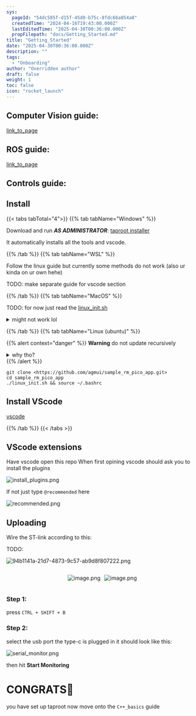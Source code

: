 ```yaml
---
sys:
  pageId: "54dc585f-d15f-45d0-b75c-8fdc66a854a8"
  createdTime: "2024-04-16T19:43:00.000Z"
  lastEditedTime: "2025-04-30T00:36:00.000Z"
  propFilepath: "docs/Getting_Started.md"
title: "Getting_Started"
date: "2025-04-30T00:36:00.000Z"
description: ""
tags:
  - "Onboarding"
author: "Overridden author"
draft: false
weight: 1
toc: false
icon: "rocket_launch"
---
```


## Computer Vision guide:

[link_to_page](86d45bc0-388b-4d26-8848-44f255f73d0e)

## ROS guide:

[link_to_page](3c76c1de-ec8f-46d6-8b0a-294005edc2d5)

## Controls guide:

## Install

{{< tabs tabTotal="4">}}
{{% tab tabName="Windows" %}}

Download and run _**AS ADMINISTRATOR**_: [taproot installer](https://github.com/Thornbots/TeachingFreshies/releases/tag/1.0)

It automatically installs all the tools and vscode.

{{% /tab %}}
{{% tab tabName="WSL" %}}

Follow the linux guide but currently some methods do not work (also ur kinda on ur own hehe)

TODO: make separate guide for vscode section

{{% /tab %}}
{{% tab tabName="MacOS" %}}

TODO: for now just read the [linux_init.sh](https://github.com/agmui/sample_rm_pico_app/blob/main/linux_init.sh)

<details>
<summary>might not work lol</summary>

`brew install libusb pkg-config`

Next install: [vscode](https://code.visualstudio.com/Download)

</details>

{{% /tab %}}
{{% tab tabName="Linux (ubuntu)" %}}

{{% alert context="danger" %}}
**Warning** do not update recursively
<details>
<summary>why tho?</summary>
There are some submodules that may go on for a while (like tinyusb) and I highly
recommend you don't need to get them.
If you want to see what submodules I update just look in `linux_init.sh`
</details>
{{% /alert %}}

```shell
git clone <https://github.com/agmui/sample_rm_pico_app.git>
cd sample_rm_pico_app
./linux_init.sh && source ~/.bashrc
```

## Install VScode

[vscode](https://code.visualstudio.com/Download)

{{% /tab %}}
{{< /tabs >}}

## VScode extensions

Have vscode open this repo
When first opining vscode should ask you to install the plugins

![install_plugins.png](https://prod-files-secure.s3.us-west-2.amazonaws.com/d518164a-d88e-44d1-a4ee-3adb3bd8bce0/89bd30f0-1825-4e77-867b-0a41ce370880/install_plugins.png?X-Amz-Algorithm=AWS4-HMAC-SHA256&X-Amz-Content-Sha256=UNSIGNED-PAYLOAD&X-Amz-Credential=ASIAZI2LB4662GYG5INV%2F20250505%2Fus-west-2%2Fs3%2Faws4_request&X-Amz-Date=20250505T022805Z&X-Amz-Expires=3600&X-Amz-Security-Token=IQoJb3JpZ2luX2VjEHgaCXVzLXdlc3QtMiJIMEYCIQDQUyujSJkxG3RK81Y9aOj0xX4LshVMPIH7Cjpk9IfDTQIhAI1beCmTDS34jVrEDi3ODdBDtESKaERmf9%2F4XO6qLhFdKv8DCCEQABoMNjM3NDIzMTgzODA1IgxE6zLsGysAGpYl1C8q3AMPS9HzvfK6SIfXvlmaV9JZsF1%2BE%2BHwZy4WmWLq%2FvCJKQIbfyJfcdIqeeiNVSA6b8tzzkHkvwxnlfQvueXzDAJDX06lGJ4tdmvtLQyv1uemnHSEC%2Fw1H654WQzTGtwnGcvi4KKGTpMX6iQHpxJfM01YOD9RaJqq4jPdV1USn9kIQG%2BtIbs%2FP8OMWKLLNP8YCTLCvjma6wR1raIdG97cYFIHyg1aZIcPFDqx58aMXT1zJUpj7PSXE%2Bd6%2BV2sHir%2FsvxjqaXWSS%2FZT%2BWg%2F5n4IgBgc%2FpeVJiqmUW43IifPgiD5ISBMuRnpc%2FKsMW7En%2FaSkfHZz3I1ge0O2aryn%2BnqyaqURWI4iorHKfY7rRoqESfFe1Kb6D7U8984s%2Bl0eawLChyPKfXNNfh%2BkIzQj%2B%2BVCp5PfPRDHR7f%2BRwpQAg8OjmOdCYxslCbK0aR6dF8IdFy3s3wBVdA1W%2BDsqt65fcIF9N9XVZ1qzhNuHdEKWmXY0JqH5qcwJIZRv9SBFwkku%2B8glxotwIq2e9s3SugelFwO5FvoL4PZOO2enDF4N4gmCDSApoIlOdTaZl978disw%2BROTM%2FOCkjVgLwtjf2NpJQQX1uDtVc4fSl%2FSwHqzFnGFNgTr9fLQB5H%2Bit3jvNjDageDABjqkAUBKzF3n7xRFBK0mU03O2Sp%2Fuoravnmt%2Ffl3F2TehugMyr%2FW5Z2UnwGA81o32wSWV9YTbxGKsUEb4a3gck%2FyuFTf9vzYRfTRZKWXrYJHnVTxfQKfN2buEn4eq6Y8NI4MxcJqCo%2FkipvOihtbiyZ%2BLugkNRQgl%2FlBum5IYFnko9CU1YyUZkePd8qalZQf%2FTPMnyuteOLCeBiS4kaqghZkH2%2FayqWm&X-Amz-Signature=d45498aa5658b91c79f32ddb705e301f178746df70e5987b940809ac38d60ad7&X-Amz-SignedHeaders=host&x-id=GetObject)

If not just type `@recommended` here  

![recommended.png](https://prod-files-secure.s3.us-west-2.amazonaws.com/d518164a-d88e-44d1-a4ee-3adb3bd8bce0/61e661e9-5d85-4dfc-be0d-8d2097a5e793/recommended.png?X-Amz-Algorithm=AWS4-HMAC-SHA256&X-Amz-Content-Sha256=UNSIGNED-PAYLOAD&X-Amz-Credential=ASIAZI2LB4662GYG5INV%2F20250505%2Fus-west-2%2Fs3%2Faws4_request&X-Amz-Date=20250505T022805Z&X-Amz-Expires=3600&X-Amz-Security-Token=IQoJb3JpZ2luX2VjEHgaCXVzLXdlc3QtMiJIMEYCIQDQUyujSJkxG3RK81Y9aOj0xX4LshVMPIH7Cjpk9IfDTQIhAI1beCmTDS34jVrEDi3ODdBDtESKaERmf9%2F4XO6qLhFdKv8DCCEQABoMNjM3NDIzMTgzODA1IgxE6zLsGysAGpYl1C8q3AMPS9HzvfK6SIfXvlmaV9JZsF1%2BE%2BHwZy4WmWLq%2FvCJKQIbfyJfcdIqeeiNVSA6b8tzzkHkvwxnlfQvueXzDAJDX06lGJ4tdmvtLQyv1uemnHSEC%2Fw1H654WQzTGtwnGcvi4KKGTpMX6iQHpxJfM01YOD9RaJqq4jPdV1USn9kIQG%2BtIbs%2FP8OMWKLLNP8YCTLCvjma6wR1raIdG97cYFIHyg1aZIcPFDqx58aMXT1zJUpj7PSXE%2Bd6%2BV2sHir%2FsvxjqaXWSS%2FZT%2BWg%2F5n4IgBgc%2FpeVJiqmUW43IifPgiD5ISBMuRnpc%2FKsMW7En%2FaSkfHZz3I1ge0O2aryn%2BnqyaqURWI4iorHKfY7rRoqESfFe1Kb6D7U8984s%2Bl0eawLChyPKfXNNfh%2BkIzQj%2B%2BVCp5PfPRDHR7f%2BRwpQAg8OjmOdCYxslCbK0aR6dF8IdFy3s3wBVdA1W%2BDsqt65fcIF9N9XVZ1qzhNuHdEKWmXY0JqH5qcwJIZRv9SBFwkku%2B8glxotwIq2e9s3SugelFwO5FvoL4PZOO2enDF4N4gmCDSApoIlOdTaZl978disw%2BROTM%2FOCkjVgLwtjf2NpJQQX1uDtVc4fSl%2FSwHqzFnGFNgTr9fLQB5H%2Bit3jvNjDageDABjqkAUBKzF3n7xRFBK0mU03O2Sp%2Fuoravnmt%2Ffl3F2TehugMyr%2FW5Z2UnwGA81o32wSWV9YTbxGKsUEb4a3gck%2FyuFTf9vzYRfTRZKWXrYJHnVTxfQKfN2buEn4eq6Y8NI4MxcJqCo%2FkipvOihtbiyZ%2BLugkNRQgl%2FlBum5IYFnko9CU1YyUZkePd8qalZQf%2FTPMnyuteOLCeBiS4kaqghZkH2%2FayqWm&X-Amz-Signature=ba1aa9a504c9e84e87570021d077470b8cf24632d3a0c7849e4c32dfedb1ab94&X-Amz-SignedHeaders=host&x-id=GetObject)

## Uploading

Wire the ST-link according to this:

TODO:

![94b1141a-21d7-4873-9c57-ab9d8f807222.png](https://prod-files-secure.s3.us-west-2.amazonaws.com/d518164a-d88e-44d1-a4ee-3adb3bd8bce0/e5fad17d-ab82-4300-9f4c-505ab4b1202c/94b1141a-21d7-4873-9c57-ab9d8f807222.png?X-Amz-Algorithm=AWS4-HMAC-SHA256&X-Amz-Content-Sha256=UNSIGNED-PAYLOAD&X-Amz-Credential=ASIAZI2LB4662GYG5INV%2F20250505%2Fus-west-2%2Fs3%2Faws4_request&X-Amz-Date=20250505T022805Z&X-Amz-Expires=3600&X-Amz-Security-Token=IQoJb3JpZ2luX2VjEHgaCXVzLXdlc3QtMiJIMEYCIQDQUyujSJkxG3RK81Y9aOj0xX4LshVMPIH7Cjpk9IfDTQIhAI1beCmTDS34jVrEDi3ODdBDtESKaERmf9%2F4XO6qLhFdKv8DCCEQABoMNjM3NDIzMTgzODA1IgxE6zLsGysAGpYl1C8q3AMPS9HzvfK6SIfXvlmaV9JZsF1%2BE%2BHwZy4WmWLq%2FvCJKQIbfyJfcdIqeeiNVSA6b8tzzkHkvwxnlfQvueXzDAJDX06lGJ4tdmvtLQyv1uemnHSEC%2Fw1H654WQzTGtwnGcvi4KKGTpMX6iQHpxJfM01YOD9RaJqq4jPdV1USn9kIQG%2BtIbs%2FP8OMWKLLNP8YCTLCvjma6wR1raIdG97cYFIHyg1aZIcPFDqx58aMXT1zJUpj7PSXE%2Bd6%2BV2sHir%2FsvxjqaXWSS%2FZT%2BWg%2F5n4IgBgc%2FpeVJiqmUW43IifPgiD5ISBMuRnpc%2FKsMW7En%2FaSkfHZz3I1ge0O2aryn%2BnqyaqURWI4iorHKfY7rRoqESfFe1Kb6D7U8984s%2Bl0eawLChyPKfXNNfh%2BkIzQj%2B%2BVCp5PfPRDHR7f%2BRwpQAg8OjmOdCYxslCbK0aR6dF8IdFy3s3wBVdA1W%2BDsqt65fcIF9N9XVZ1qzhNuHdEKWmXY0JqH5qcwJIZRv9SBFwkku%2B8glxotwIq2e9s3SugelFwO5FvoL4PZOO2enDF4N4gmCDSApoIlOdTaZl978disw%2BROTM%2FOCkjVgLwtjf2NpJQQX1uDtVc4fSl%2FSwHqzFnGFNgTr9fLQB5H%2Bit3jvNjDageDABjqkAUBKzF3n7xRFBK0mU03O2Sp%2Fuoravnmt%2Ffl3F2TehugMyr%2FW5Z2UnwGA81o32wSWV9YTbxGKsUEb4a3gck%2FyuFTf9vzYRfTRZKWXrYJHnVTxfQKfN2buEn4eq6Y8NI4MxcJqCo%2FkipvOihtbiyZ%2BLugkNRQgl%2FlBum5IYFnko9CU1YyUZkePd8qalZQf%2FTPMnyuteOLCeBiS4kaqghZkH2%2FayqWm&X-Amz-Signature=cc0ad8cb4a510fb7be5e4fae4bded5a1ccf1aadc67bc212e250918861c6d229f&X-Amz-SignedHeaders=host&x-id=GetObject)

<div style="display: flex;flex-direction: row; column-gap:10px; max-width: 630px;justify-content: center;">
<div>

![image.png](https://prod-files-secure.s3.us-west-2.amazonaws.com/d518164a-d88e-44d1-a4ee-3adb3bd8bce0/210ecb78-1116-4d7b-b9b7-2292f66fa2c2/image.png?X-Amz-Algorithm=AWS4-HMAC-SHA256&X-Amz-Content-Sha256=UNSIGNED-PAYLOAD&X-Amz-Credential=ASIAZI2LB466YDHEBROZ%2F20250505%2Fus-west-2%2Fs3%2Faws4_request&X-Amz-Date=20250505T022808Z&X-Amz-Expires=3600&X-Amz-Security-Token=IQoJb3JpZ2luX2VjEHUaCXVzLXdlc3QtMiJHMEUCIQCgVl%2FK78FPNVTx3%2B5ujamETjrWyOSBLAF%2BiIYR4jZcpAIgZlKCsHTqkNGvvJ0Q%2FS0r3AnlkWPGG689Nn26UqET71Uq%2FwMIHhAAGgw2Mzc0MjMxODM4MDUiDHkaDxCMHVxVQZevDCrcA2A1IC7zPzzlLo3Jjv3tlu3UZcjBjhlREISEQmoAtGb%2FAkeWTP885hjGahCrNTTCl3Kaqwf%2Fk%2F3ZmGJHB6QcKQ37TBKl1n2nFRlkWGSizkJoEAk%2FKfKkiW3N3Bb6b2JBkXZYT7hatT8LzHbOjwB%2BsCf6gW9UksouwI31wEtA4asJfFbciO8yPBzwwQL5nEAezDMxgcruIg4goIX%2F8%2Bv%2B3%2FZ%2FuO%2B%2FhqRjiyyEoOkc4JQX2vPOqzONXrFQkPyJC%2BK%2BhgmeP%2F8fI5hHcPuyAbL5XzvCIs5AE8ENxMFJsO0CyiQBYittxRvptNrnftm9gPJ%2BYWbfnMjozolOQkiZs6OoPwGekz8KiErdEHC7uqu1ZHQOaXO8x5SkKi3pzPG%2BdbgncpLJ14T%2B%2BDnLLq5nRMj1ge1TF5n3vGLL5Gl2AdvXOZ2bt4Pf98KOpRco37wwOXDWmxc3MsxfWAKr5VERQTdtvwaFK1UTXPLWbiAdTcdYECOzrmGqhYd%2F9i7MNgW7mgXLeWiOOixsElMAV4H1yzDO4i0aL3hHiXs9IizpFQfMQs7Zyz2wyOaDkv0Y%2BjhXgnIR05B1X4pZosJelatUszEJZYX88u09r7CPp0kroCpYDDVMWMXKASdXuTOVwomNMOus38AGOqUBOmBL7jEpuUSq3rEKcXzYsEKf25%2Bc8zuuqwFmuhW39DRdw6zvwd59qgNj%2BxJ2x67LiYasaYT9bkUjUpyWTdalfYHxRD3LGyAIbPT94XC7fcN91Kg8IJcsbVrbpzwBBQ8ztJcIa0ba7d%2BV4ETzpy60m8J3u6IqGp9gRVyKx1nJ9bIdm1SEM5IgQ%2FsrhYlY5s%2F0PsG4pzd1U7Fyrx9sLarw5VjP4Mxu&X-Amz-Signature=e1db2fe035091be64382d973783d61854949fefb8974959473fd61af2056901c&X-Amz-SignedHeaders=host&x-id=GetObject)

</div>
<div>

![image.png](https://prod-files-secure.s3.us-west-2.amazonaws.com/d518164a-d88e-44d1-a4ee-3adb3bd8bce0/33a0fd0f-8ca6-4a86-8e09-26e95ded1fff/image.png?X-Amz-Algorithm=AWS4-HMAC-SHA256&X-Amz-Content-Sha256=UNSIGNED-PAYLOAD&X-Amz-Credential=ASIAZI2LB46636HCFZIX%2F20250505%2Fus-west-2%2Fs3%2Faws4_request&X-Amz-Date=20250505T022808Z&X-Amz-Expires=3600&X-Amz-Security-Token=IQoJb3JpZ2luX2VjEHUaCXVzLXdlc3QtMiJHMEUCIQCFlxen%2FB%2BpdxsWK52DfQCKV%2FNYwEtoS51DawAsyXvhnwIgdYkhvtHNknl37ZILJCOksUnza214V31zihRccqx3ASkq%2FwMIHhAAGgw2Mzc0MjMxODM4MDUiDM5gqotBTYZVZTNoxCrcA5Q4zjVBc3nuctthap0DAZzdLZj6rwmdKxBQznrOfiIaykj16neKPZrEqI6Op73%2B15nxOCJMrKhRVBPtgKV5O%2F4Tk%2B4YpJ%2FwY0hXqR1sezquBIo%2BpeEWqh2O3aAxwhPbTv2pxxm0F2gnOSYCaifWchamIsUlD6C3UX%2B8bjoSByGdm0aVLoPRX%2BXyDVoSC8um%2B2fk7FsjxabIx2R5KSRwikue%2Fy1rzxDKr8hpzbKc2Nrh4jOJ%2FMF6nK63tEWjwWizunX8kVTQiURiL62KfPXvjnXRAtPIrSSoV2z8c7eO8AqqQulx266hcPseRL7KLAk48eGJ2ZdIdSrOEd4rg9k0Y43pQpue2Wzc19x8j0x%2FHU%2B9uT7nwta9KFPDMxxAA1stK9RuFSKpfLhi%2BIQjGcSigVi3F5R%2BwYLbVyWKrZxvM1HLtWHu23YwMMWmnwBh9u2q0KFgFsAkZ7NZ3%2Fq1oXlBo26S%2F%2FbK6c0TVlCqAqOP02kMwkvS7HR4dO1Qa9gCwt09ZPp4g0PvwGBXvlaZMkTAQT5ptQewvCkPq6E%2B0hI6XnFPgxSuUmWxKDKnYEoefoiNfxl%2FIHjHjaAQNEbjAgYOIVpJR75RC278FSvyfbYUvR%2BPo%2BGlmqpLghV7W8ZOMMOs38AGOqUBGy1JXD9jpZMtnwu1lDqPJ1Q8dnImfOHKR2vIG8LAop%2FrdjsNdtl2BAQgd%2FNZ8pkTRWKoVLt%2BM7KVD4k3GsmoNc2tTHLVue3Bcme%2FY43lesejG47rhMGea87Mcc%2FBoDm2m0IL5wm54WOG4Jjqz8RK%2BmZZoMZDbjz3XHjPq%2BAi1S2TCBp1NfhHrEpU6bASovKXETj%2F0OUakcZbpqE3UbljVoleoZlH&X-Amz-Signature=7ac9906d589206ffd603c67a300290a3c8d345d898c03126377f7a7a88f1e8ef&X-Amz-SignedHeaders=host&x-id=GetObject)

</div>
</div>

### Step 1:

press `CTRL + SHIFT + B`

### Step 2:

select the usb port the type-c is plugged in it should look like this:

![serial_monitor.png](https://prod-files-secure.s3.us-west-2.amazonaws.com/d518164a-d88e-44d1-a4ee-3adb3bd8bce0/f03f4774-05d4-4393-b6a0-d5efb6d315ab/serial_monitor.png?X-Amz-Algorithm=AWS4-HMAC-SHA256&X-Amz-Content-Sha256=UNSIGNED-PAYLOAD&X-Amz-Credential=ASIAZI2LB4662GYG5INV%2F20250505%2Fus-west-2%2Fs3%2Faws4_request&X-Amz-Date=20250505T022805Z&X-Amz-Expires=3600&X-Amz-Security-Token=IQoJb3JpZ2luX2VjEHgaCXVzLXdlc3QtMiJIMEYCIQDQUyujSJkxG3RK81Y9aOj0xX4LshVMPIH7Cjpk9IfDTQIhAI1beCmTDS34jVrEDi3ODdBDtESKaERmf9%2F4XO6qLhFdKv8DCCEQABoMNjM3NDIzMTgzODA1IgxE6zLsGysAGpYl1C8q3AMPS9HzvfK6SIfXvlmaV9JZsF1%2BE%2BHwZy4WmWLq%2FvCJKQIbfyJfcdIqeeiNVSA6b8tzzkHkvwxnlfQvueXzDAJDX06lGJ4tdmvtLQyv1uemnHSEC%2Fw1H654WQzTGtwnGcvi4KKGTpMX6iQHpxJfM01YOD9RaJqq4jPdV1USn9kIQG%2BtIbs%2FP8OMWKLLNP8YCTLCvjma6wR1raIdG97cYFIHyg1aZIcPFDqx58aMXT1zJUpj7PSXE%2Bd6%2BV2sHir%2FsvxjqaXWSS%2FZT%2BWg%2F5n4IgBgc%2FpeVJiqmUW43IifPgiD5ISBMuRnpc%2FKsMW7En%2FaSkfHZz3I1ge0O2aryn%2BnqyaqURWI4iorHKfY7rRoqESfFe1Kb6D7U8984s%2Bl0eawLChyPKfXNNfh%2BkIzQj%2B%2BVCp5PfPRDHR7f%2BRwpQAg8OjmOdCYxslCbK0aR6dF8IdFy3s3wBVdA1W%2BDsqt65fcIF9N9XVZ1qzhNuHdEKWmXY0JqH5qcwJIZRv9SBFwkku%2B8glxotwIq2e9s3SugelFwO5FvoL4PZOO2enDF4N4gmCDSApoIlOdTaZl978disw%2BROTM%2FOCkjVgLwtjf2NpJQQX1uDtVc4fSl%2FSwHqzFnGFNgTr9fLQB5H%2Bit3jvNjDageDABjqkAUBKzF3n7xRFBK0mU03O2Sp%2Fuoravnmt%2Ffl3F2TehugMyr%2FW5Z2UnwGA81o32wSWV9YTbxGKsUEb4a3gck%2FyuFTf9vzYRfTRZKWXrYJHnVTxfQKfN2buEn4eq6Y8NI4MxcJqCo%2FkipvOihtbiyZ%2BLugkNRQgl%2FlBum5IYFnko9CU1YyUZkePd8qalZQf%2FTPMnyuteOLCeBiS4kaqghZkH2%2FayqWm&X-Amz-Signature=073b0eac44dc253990b639ec8fac859d283728407f51fc40ed89485e9b9afc0c&X-Amz-SignedHeaders=host&x-id=GetObject)

then hit **Start Monitoring**

# CONGRATS🎉

you have set up taproot now move onto the `C++_basics` guide
